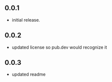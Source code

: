 ## 0.0.1

- initial release.

## 0.0.2

- updated license so pub.dev would recognize it

## 0.0.3

- updated readme
